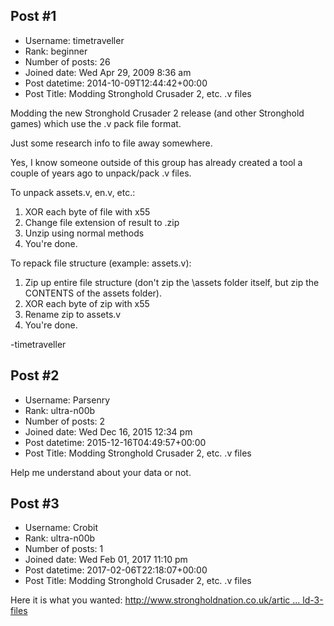 ## Post #1
- Username: timetraveller
- Rank: beginner
- Number of posts: 26
- Joined date: Wed Apr 29, 2009 8:36 am
- Post datetime: 2014-10-09T12:44:42+00:00
- Post Title: Modding Stronghold Crusader 2, etc. .v files

Modding the new Stronghold Crusader 2 release (and other Stronghold games) which use the .v pack file format.

Just some research info to file away somewhere.

Yes, I know someone outside of this group has already created a tool a couple of years ago to unpack/pack .v files.

To unpack assets.v, en.v, etc.:

1. XOR each byte of file with x55
2. Change file extension of result to .zip
3. Unzip using normal methods
4. You're done.

To repack file structure (example: assets.v):

1. Zip up entire file structure (don't zip the \assets folder itself, but zip the CONTENTS of the assets folder).
2. XOR each byte of zip with x55
3. Rename zip to assets.v
4. You're done.

-timetraveller
## Post #2
- Username: Parsenry
- Rank: ultra-n00b
- Number of posts: 2
- Joined date: Wed Dec 16, 2015 12:34 pm
- Post datetime: 2015-12-16T04:49:57+00:00
- Post Title: Modding Stronghold Crusader 2, etc. .v files

Help me understand about your data or not.
## Post #3
- Username: Crobit
- Rank: ultra-n00b
- Number of posts: 1
- Joined date: Wed Feb 01, 2017 11:10 pm
- Post datetime: 2017-02-06T22:18:07+00:00
- Post Title: Modding Stronghold Crusader 2, etc. .v files

Here it is what you wanted: [http://www.strongholdnation.co.uk/artic ... ld-3-files](http://www.strongholdnation.co.uk/article/195-unarchiving-stronghold-3-files)
